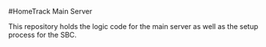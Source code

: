 #HomeTrack Main Server

This repository holds the logic code for the main server as well as the setup process for the SBC.